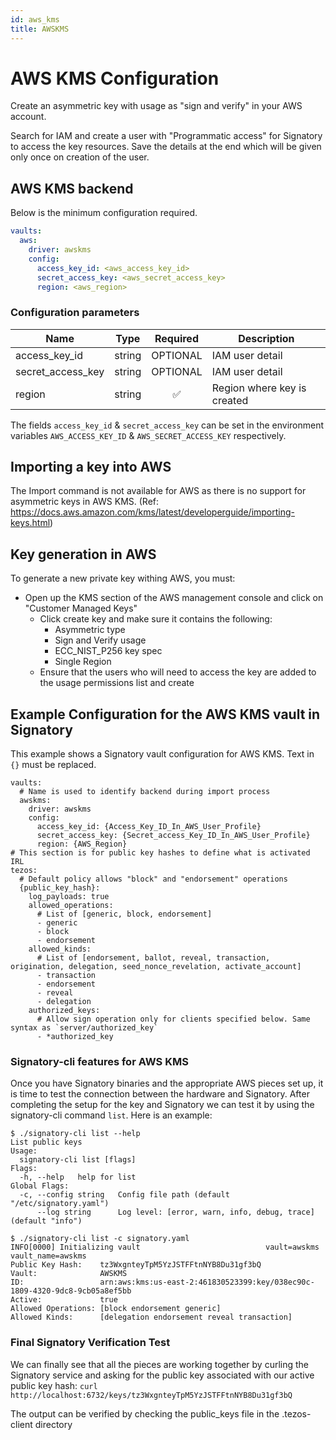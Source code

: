 ```yaml
---
id: aws_kms
title: AWSKMS
---
```



# AWS KMS Configuration

Create an asymmetric key with usage as "sign and verify" in your AWS account.

Search for IAM and create a user with "Programmatic access" for Signatory to access the key resources. Save the details at the end which will be given only once on creation of the user.

## AWS KMS backend

Below is the minimum configuration required.

```yaml
vaults:
  aws:
    driver: awskms
    config:
      access_key_id: <aws_access_key_id>
      secret_access_key: <aws_secret_access_key>
      region: <aws_region>
```

### Configuration parameters

Name | Type | Required | Description
-----|------|:--------:|------------
access_key_id | string | OPTIONAL | IAM user detail
secret_access_key | string | OPTIONAL | IAM user detail
region | string | ✅ | Region where key is created

The fields `access_key_id` & `secret_access_key` can be set in the environment variables `AWS_ACCESS_KEY_ID` & `AWS_SECRET_ACCESS_KEY` respectively.

## Importing a key into AWS

The Import command is not available for AWS as there is no support for asymmetric keys in AWS KMS. (Ref: <https://docs.aws.amazon.com/kms/latest/developerguide/importing-keys.html>) 

## Key generation in AWS

To generate a new private key withing AWS, you must:

- Open up the KMS section of the AWS management console and click on "Customer Managed Keys"
  - Click create key and make sure it contains the following:
    - Asymmetric type
    - Sign and Verify usage
    - ECC_NIST_P256 key spec
    - Single Region
  - Ensure that the users who will need to access the key are added to the usage permissions list and create

## Example Configuration for the AWS KMS vault in Signatory

This example shows a Signatory vault configuration for AWS KMS. Text in `{}` must be replaced.


```
vaults:
  # Name is used to identify backend during import process
  awskms:
    driver: awskms
    config:
      access_key_id: {Access_Key_ID_In_AWS_User_Profile}
      secret_access_key: {Secret_access_Key_ID_In_AWS_User_Profile}
      region: {AWS_Region}
# This section is for public key hashes to define what is activated IRL
tezos:
  # Default policy allows "block" and "endorsement" operations
  {public_key_hash}:
    log_payloads: true
    allowed_operations:
      # List of [generic, block, endorsement]
      - generic
      - block
      - endorsement
    allowed_kinds:
      # List of [endorsement, ballot, reveal, transaction, origination, delegation, seed_nonce_revelation, activate_account]
      - transaction
      - endorsement
      - reveal
      - delegation
    authorized_keys:
      # Allow sign operation only for clients specified below. Same syntax as `server/authorized_key`
      - *authorized_key
```

### Signatory-cli features for AWS KMS

Once you have Signatory binaries and the appropriate AWS pieces set up, it is time to test the connection between the hardware and Signatory. After completing the setup for the key and Signatory we can test it by using the signatory-cli command `list`. Here is an example:
```
$ ./signatory-cli list --help
List public keys
Usage:
  signatory-cli list [flags]
Flags:
  -h, --help   help for list
Global Flags:
  -c, --config string   Config file path (default "/etc/signatory.yaml")
      --log string      Log level: [error, warn, info, debug, trace] (default "info")
      
$ ./signatory-cli list -c signatory.yaml
INFO[0000] Initializing vault                            vault=awskms vault_name=awskms
Public Key Hash:    tz3WxgnteyTpM5YzJSTFFtnNYB8Du31gf3bQ
Vault:              AWSKMS
ID:                 arn:aws:kms:us-east-2:461830523399:key/038ec90c-1809-4320-9dc8-9cb05a8ef5bb
Active:             true
Allowed Operations: [block endorsement generic]
Allowed Kinds:      [delegation endorsement reveal transaction]
```

### Final Signatory Verification Test
We can finally see that all the pieces are working together by curling the Signatory service and asking for the public key associated with our active public key hash:
`curl http://localhost:6732/keys/tz3WxgnteyTpM5YzJSTFFtnNYB8Du31gf3bQ`

The output can be verified by checking the public_keys file in the .tezos-client directory